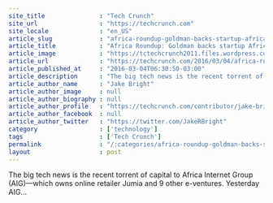 ```yaml
---
site_title               : "Tech Crunch"
site_url                 : "https://techcrunch.com"
site_locale              : "en_US"
article_slug             : "africa-roundup-goldman-backs-startup-african-internet-group-to-become-continents-1st-unicorn"
article_title            : "Africa Roundup: Goldman backs startup African Internet Group to become continent’s 1st unicorn"
article_image            : "https://tctechcrunch2011.files.wordpress.com/2016/03/4496455097_1eed308d10_b.jpg?w=764&h=400&crop=1"
article_url              : "https://techcrunch.com/2016/03/04/africa-roundup-goldman-backs-startup-african-internet-group-to-become-continents-1st-unicorn/"
article_published_at     : "2016-03-04T06:30:50-03:00"
article_description      : "The big tech news is the recent torrent of capital to Africa Internet Group (AIG)—which owns online retailer Jumia and 9 other e-ventures. Yesterday AIG..."
article_author_name      : "Jake Bright"
article_author_image     : null
article_author_biography : null
article_author_profile   : "https://techcrunch.com/contributor/jake-bright/"
article_author_facebook  : null
article_author_twitter   : "https://twitter.com/JakeRBright"
category                 : ['technology']
tags                     : ['Tech Crunch']
permalink                : "/:categories/africa-roundup-goldman-backs-startup-african-internet-group-to-become-continents-1st-unicorn/"
layout                   : post
---
```


The big tech news is the recent torrent of capital to Africa Internet Group (AIG)—which owns online retailer Jumia and 9 other e-ventures. Yesterday AIG...
